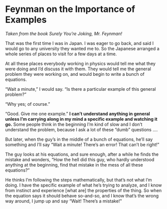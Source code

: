 # Feynman on the Importance of Examples
*Taken from the book Surely You’re Joking, Mr. Feynman!*

That was the first time I was in Japan. I was eager to go back, and said I would go to any university they wanted me to. So the Japanese arranged a whole series of places to visit for a few days at a time.

At all these places everybody working in physics would tell me what they were doing and I’d discuss it with them. They would tell me the general problem they were working on, and would begin to write a bunch of equations.

“Wait a minute,” I would say. “Is there a particular example of this general problem?”

“Why yes; of course.”

“Good. Give me one example.” **I can’t understand anything in general unless I’m carrying along in my mind a specific example and watching it go.** Some people think in the beginning I’m kind of slow and I don’t understand the problem, because I ask a lot of these “dumb” questions ....

But later, when the guy’s in the middle of a bunch of equations, he’ll say something and I’ll say “Wait a minute! There’s an error! That can’t be right!” 

The guy looks at his equations, and sure enough, after a while he finds the mistake and wonders, “How the hell did this guy, who hardly understood anything at the beginning, find that mistake in the mess of all these equations?”

He thinks I’m following the steps mathematically, but that’s not what I’m doing. I have the specific example of what he’s trying to analyze, and I know from instinct and experience [what are] the properties of the thing. So when the equation says it should behave so-and-so, and I know that’s the wrong way around, I jump up and say “Wait! There’s a mistake!"

